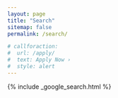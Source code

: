 ```yaml
---
layout: page
title: "Search"
sitemap: false
permalink: /search/

# callforaction:
#  url: /apply/
#  text: Apply Now ›
#  style: alert
---
```


{% include _google_search.html %}
